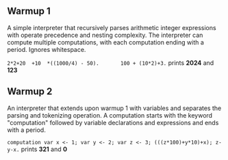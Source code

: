## Warmup 1
A simple interpreter that recursively parses arithmetic integer expressions with operate precedence and nesting complexity. The interpreter can compute multiple computations, with each computation ending with a period. Ignores whitespace.

```2*2+20  +10  *((1000/4) - 50).       100 + (10*2)+3.``` prints **2024** and **123**

## Warmup 2
An interpreter that extends upon warmup 1 with variables and separates the parsing and tokenizing operation. A computation starts with the keyword "computation" followed by variable declarations and expressions and ends with a period.

```computation var x <- 1; var y <- 2; var z <- 3; (((z*100)+y*10)+x); z-y-x.``` prints **321** and **0**
